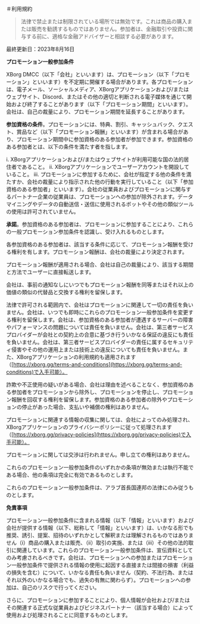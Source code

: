 ＃利用規約

> 法律で禁止または制限されている場所では無効です。これは商品の購入または販売を勧誘するものではありません。参加者は、金融取引や投資に関与する前に、適格な金融アドバイザーと相談する必要があります。

最終更新日：2023年8月16日

**プロモーション一般参加条件**

XBorg DMCC（以下「会社」といいます）は、プロモーション（以下「プロモーション」といいます）を不定期に開催する場合があります。各プロモーションは、電子メール、ソーシャルメディア、XBorgアプリケーションおよび/またはウェブサイト、Discord、またはその他の適切と判断される電子媒体を通じて開始および終了することがあります（以下「プロモーション期間」といいます）。会社は、自己の裁量により、プロモーション期間を延長することがあります。

**参加資格の条件**。プロモーションには、特典、割引、キャッシュバック、クエスト、賞品など（以下「プロモーション報酬」といいます）が含まれる場合があり、プロモーション期間中に参加資格のある参加者が参加できます。参加資格のある参加者とは、以下の条件を満たす者を指します。

i. XBorgアプリケーションおよび/またはウェブサイトが利用可能な国の法的居住者であること。
ii. XBorgアプリケーションでユーザーアカウントを開設していること。
iii. プロモーションに参加するために、会社が指定する他の条件を満たすか、会社の裁量により指示された他の行動を実行していること（以下「参加資格のある参加者」といいます）。会社の従業員およびプロモーションに関与するパートナー企業の従業員は、プロモーションへの参加が除外されます。データマイニングやデータの自動送信・送信に使用されるボットやその他の類似ツールの使用は許可されていません。

**承諾**。参加資格のある参加者は、プロモーションに参加することにより、これらの一般プロモーション参加条件を認識し、受け入れるものとします。

各参加資格のある参加者は、該当する条件に応じて、プロモーション報酬を受ける権利を有します。プロモーション報酬は、会社の裁量により決定されます。

プロモーション報酬が適用される場合、会社は自己の裁量により、該当する期間と方法でユーザーに直接転送します。

会社は、事前の通知なしにいつでもプロモーション報酬を同等またはそれ以上の価値の類似の代替品と交換する権利を留保します。

法律で許可される範囲内で、会社はプロモーションに関連して一切の責任を負いません。会社は、いつでも即時にこれらのプロモーション一般参加条件を変更する権利を留保します。会社は、参加資格のある参加者が遭遇するサーバーの障害やパフォーマンスの問題については責任を負いません。会社は、第三者サービスプロバイダーが会社との契約上の合意に基づき行ういかなる保証の違反にも責任を負いません。会社は、第三者サービスプロバイダーの責任に属するセキュリティ侵害やその他の運用上または技術上の違反についても責任を負いません。また、XBorgアプリケーションの利用規約も適用されます（[https://xborg.gg/terms-and-conditions](https://xborg.gg/terms-and-conditions)で入手可能）。

詐欺や不正使用の疑いがある場合、会社は理由を述べることなく、参加資格のある参加者をプロモーションから除外し、プロモーションを停止し、プロモーション報酬を回収する権利を留保します。参加資格のある参加者の除外やプロモーションの停止があった場合、支払いや補償の権利はありません。

プロモーションに関連する情報の収集に関しては、会社によってのみ処理され、XBorgアプリケーションのプライバシーポリシーに従って処理されます（[https://xborg.gg/privacy-policies](https://xborg.gg/privacy-policies)で入手可能）。

プロモーションに関しては交渉は行われません。申し立ての権利はありません。

これらのプロモーション一般参加条件のいずれかの条項が無効または執行不能である場合、他の条項は完全に有効であるものとします。

これらのプロモーション一般参加条件は、アラブ首長国連邦の法律にのみ従うものとします。

&#x20;

**免責事項**

プロモーション一般参加条件に含まれる情報（以下「情報」といいます）および会社が提供する情報（以下、総称して「情報」といいます）は、いかなる形でも推奨、誘引、提案、招待のいずれかとして解釈または理解されるものではありません（i）商品の購入または販売、（ii）取引の実施、または（iii）その他の法的取引に関連しています。これらのプロモーション一般参加条件は、宣伝資料としてのみ考慮されるべきです。会社は、プロモーションへの参加またはプロモーション一般参加条件で提供される情報の使用に起因する直接または間接の損害（利益の損失を含む）について、いかなる責任も負いません（契約、不法行為、またはそれ以外のいかなる場合でも、過失の有無に関わらず）。プロモーションへの参加は、自己のリスクで行ってください。

さらに、プロモーションに参加することにより、個人情報が会社および/またはその関連する正式な従業員およびビジネスパートナー（該当する場合）によって使用および処理されることに同意するものとします。